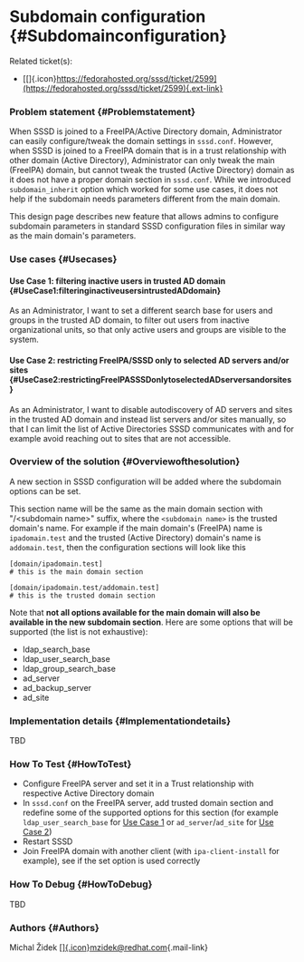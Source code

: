 Subdomain configuration {#Subdomainconfiguration}
=======================

Related ticket(s):

-   [[​]{.icon}https://fedorahosted.org/sssd/ticket/2599](https://fedorahosted.org/sssd/ticket/2599){.ext-link}

### Problem statement {#Problemstatement}

When SSSD is joined to a FreeIPA/Active Directory domain, Administrator
can easily configure/tweak the domain settings in `sssd.conf`. However,
when SSSD is joined to a FreeIPA domain that is in a trust relationship
with other domain (Active Directory), Administrator can only tweak the
main (FreeIPA) domain, but cannot tweak the trusted (Active Directory)
domain as it does not have a proper domain section in `sssd.conf`. While
we introduced `subdomain_inherit` option which worked for some use
cases, it does not help if the subdomain needs parameters different from
the main domain.

This design page describes new feature that allows admins to configure
subdomain parameters in standard SSSD configuration files in similar way
as the main domain's parameters.

### Use cases {#Usecases}

#### Use Case 1: filtering inactive users in trusted AD domain {#UseCase1:filteringinactiveusersintrustedADdomain}

As an Administrator, I want to set a different search base for users and
groups in the trusted AD domain, to filter out users from inactive
organizational units, so that only active users and groups are visible
to the system.

#### Use Case 2: restricting FreeIPA/SSSD only to selected AD servers and/or sites {#UseCase2:restrictingFreeIPASSSDonlytoselectedADserversandorsites}

As an Administrator, I want to disable autodiscovery of AD servers and
sites in the trusted AD domain and instead list servers and/or sites
manually, so that I can limit the list of Active Directories SSSD
communicates with and for example avoid reaching out to sites that are
not accessible.

### Overview of the solution {#Overviewofthesolution}

A new section in SSSD configuration will be added where the subdomain
options can be set.

This section name will be the same as the main domain section with
"/&lt;subdomain name&gt;" suffix, where the `<subdomain name>` is the
trusted domain's name. For example if the main domain's (FreeIPA) name
is `ipadomain.test` and the trusted (Active Directory) domain's name is
`addomain.test`, then the configuration sections will look like this

``` {.wiki}
[domain/ipadomain.test]
# this is the main domain section

[domain/ipadomain.test/addomain.test]
# this is the trusted domain section
```

Note that **not all options available for the main domain will also be
available in the new subdomain section**. Here are some options that
will be supported (the list is not exhaustive):

-   ldap\_search\_base
-   ldap\_user\_search\_base
-   ldap\_group\_search\_base
-   ad\_server
-   ad\_backup\_server
-   ad\_site

### Implementation details {#Implementationdetails}

TBD

### How To Test {#HowToTest}

-   Configure FreeIPA server and set it in a Trust relationship with
    respective Active Directory domain
-   In `sssd.conf` on the FreeIPA server, add trusted domain section and
    redefine some of the supported options for this section (for example
    `ldap_user_search_base` for [Use Case
    1](https://fedorahosted.org/sssd#Use%20Case%201:%20filtering%20inactive%20users%20in%20trusted%20AD%20domain)
    or `ad_server`/`ad_site` for [Use Case
    2](https://fedorahosted.org/sssd#Use%20Case%202:%20restricting%20FreeIPA/SSSD%20only%20to%20selected%20AD%20servers%20and/or%20sites))
-   Restart SSSD
-   Join FreeIPA domain with another client (with `ipa-client-install`
    for example), see if the set option is used correctly

### How To Debug {#HowToDebug}

TBD

### Authors {#Authors}

Michal Židek
[[​]{.icon}mzidek@redhat.com](mailto:mzidek@redhat.com){.mail-link}
